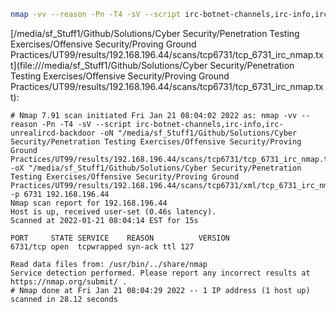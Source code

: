 ```bash
nmap -vv --reason -Pn -T4 -sV --script irc-botnet-channels,irc-info,irc-unrealircd-backdoor -oN "/media/sf_Stuff1/Github/Solutions/Cyber Security/Penetration Testing Exercises/Offensive Security/Proving Ground Practices/UT99/results/192.168.196.44/scans/tcp6731/tcp_6731_irc_nmap.txt" -oX "/media/sf_Stuff1/Github/Solutions/Cyber Security/Penetration Testing Exercises/Offensive Security/Proving Ground Practices/UT99/results/192.168.196.44/scans/tcp6731/xml/tcp_6731_irc_nmap.xml" -p 6731 192.168.196.44
```

[/media/sf_Stuff1/Github/Solutions/Cyber Security/Penetration Testing Exercises/Offensive Security/Proving Ground Practices/UT99/results/192.168.196.44/scans/tcp6731/tcp_6731_irc_nmap.txt](file:///media/sf_Stuff1/Github/Solutions/Cyber Security/Penetration Testing Exercises/Offensive Security/Proving Ground Practices/UT99/results/192.168.196.44/scans/tcp6731/tcp_6731_irc_nmap.txt):

```
# Nmap 7.91 scan initiated Fri Jan 21 08:04:02 2022 as: nmap -vv --reason -Pn -T4 -sV --script irc-botnet-channels,irc-info,irc-unrealircd-backdoor -oN "/media/sf_Stuff1/Github/Solutions/Cyber Security/Penetration Testing Exercises/Offensive Security/Proving Ground Practices/UT99/results/192.168.196.44/scans/tcp6731/tcp_6731_irc_nmap.txt" -oX "/media/sf_Stuff1/Github/Solutions/Cyber Security/Penetration Testing Exercises/Offensive Security/Proving Ground Practices/UT99/results/192.168.196.44/scans/tcp6731/xml/tcp_6731_irc_nmap.xml" -p 6731 192.168.196.44
Nmap scan report for 192.168.196.44
Host is up, received user-set (0.46s latency).
Scanned at 2022-01-21 08:04:14 EST for 15s

PORT     STATE SERVICE    REASON          VERSION
6731/tcp open  tcpwrapped syn-ack ttl 127

Read data files from: /usr/bin/../share/nmap
Service detection performed. Please report any incorrect results at https://nmap.org/submit/ .
# Nmap done at Fri Jan 21 08:04:29 2022 -- 1 IP address (1 host up) scanned in 28.12 seconds

```
